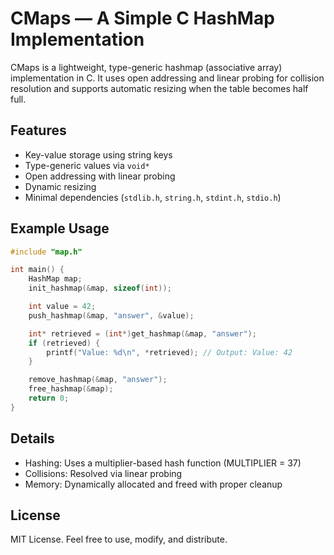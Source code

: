 # CMaps — A Simple C HashMap Implementation

CMaps is a lightweight, type-generic hashmap (associative array) implementation in C. It uses open addressing and linear probing for collision resolution and supports automatic resizing when the table becomes half full.

## Features

- Key-value storage using string keys
- Type-generic values via `void*`
- Open addressing with linear probing
- Dynamic resizing
- Minimal dependencies (`stdlib.h`, `string.h`, `stdint.h`, `stdio.h`)

## Example Usage

```c
#include "map.h"

int main() {
    HashMap map;
    init_hashmap(&map, sizeof(int));

    int value = 42;
    push_hashmap(&map, "answer", &value);

    int* retrieved = (int*)get_hashmap(&map, "answer");
    if (retrieved) {
        printf("Value: %d\n", *retrieved); // Output: Value: 42
    }

    remove_hashmap(&map, "answer");
    free_hashmap(&map);
    return 0;
}
```
## Details

- Hashing: Uses a multiplier-based hash function (MULTIPLIER = 37)
- Collisions: Resolved via linear probing
- Memory: Dynamically allocated and freed with proper cleanup

## License
MIT License. Feel free to use, modify, and distribute.
